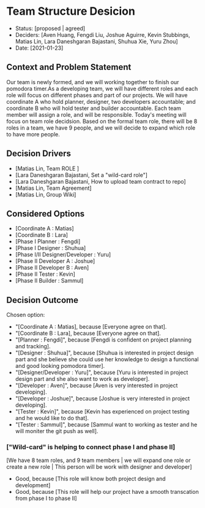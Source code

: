 # Team Structure Desicion

* Status: [proposed | agreed]
* Deciders: [Aven Huang, Fengdi Liu, Joshue Aguirre, Kevin Stubbings, Matias Lin,
Lara Daneshgaran Bajastani, Shuhua Xie, Yuru Zhou]
* Date: [2021-01-23] 


## Context and Problem Statement

  Our team is newly formed, and we will working together to finish our pomodora timer.As a developing team, we will have different roles and each role will focus on different phases and part of our projects. We will have coordinate A who hold planner, designer, two developers accountable; and coordinate B who will hold tester and builder accountable. Each team member will assign a role, and will be responsible. Today's meeting will focus on team role decidsion. Based on the formal team role, there will be 8 roles in a team, we have 9 people, and we will decide to expand which role to have more people.   

## Decision Drivers 

* [Matias Lin, Team ROLE ]
* [Lara Daneshgaran Bajastani, Set a "wild-card role"]
* [Lara Daneshgaran Bajastani, How to upload team contract to repo]
* [Matias Lin, Team Agreement]
* [Matias Lin, Group Wiki]


## Considered Options

* [Coordinate A : Matias]
* [Coordinate B : Lara]
* [Phase I Planner : Fengdi]
* [Phase I Designer : Shuhua]
* [Phase I/II Designer/Developer : Yuru]
* [Phase II Developer A : Joshue]
* [Phase II Developer B : Aven]
* [Phase II Tester : Kevin]
* [Phase II Builder : Sammul]


## Decision Outcome

Chosen option: 
 * "[Coordinate A : Matias], because [Everyone agree on that].
 * "[Coordinate B : Lara], because [Everyone agree on that].
 * "[Planner : Fengdi]", because [Fengdi is confident on project planning and tracking].
 * "[Designer : Shuhua]", because [Shuhua is interested in project design part and she believe she could use her knowledge to design a functional and good looking pomodora timer].
 * "[Designer/Developer : Yuru]", because [Yuru is interested in project design part and she also want to work as developer].
 * "[Developer : Aven]", because [Aven is very interested in project developing].
 * "[Developer : Joshue]", because [Joshue is very interested in project developing].
 * "[Tester : Kevin]", because [Kevin has experienced on project testing and he would like to do that].
 * "[Tester : Sammul]", because [Sammul want to working as tester and he will moniter the git push as well].

### ["Wild-card" is helping to connect phase I and phase II]

[We have 8 team roles, and 9 team members | we will expand one role or create a new role | This person will be work with designer and developer] 

* Good, because [This role will know both project design and development]
* Good, because [This role will help our project have a smooth transcation from phase I to phase II]

